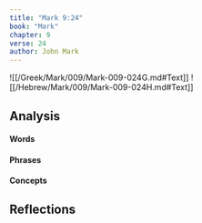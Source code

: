 ```yaml
---
title: "Mark 9:24"
book: "Mark"
chapter: 9
verse: 24
author: John Mark
---
```

![[/Greek/Mark/009/Mark-009-024G.md#Text]]
![[/Hebrew/Mark/009/Mark-009-024H.md#Text]]

## Analysis

#### Words

#### Phrases

#### Concepts

## Reflections
